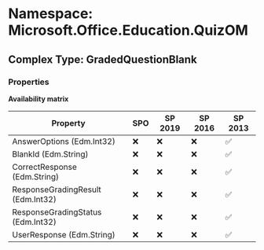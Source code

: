 # Namespace: Microsoft.Office.Education.QuizOM

## Complex Type: GradedQuestionBlank

### Properties

**Availability matrix**

Property | SPO | SP 2019 | SP 2016 | SP 2013
----------|-----|---------|---------|--------
AnswerOptions (Edm.Int32) | ❌ | ❌ | ❌ | ✅
BlankId (Edm.String) | ❌ | ❌ | ❌ | ✅
CorrectResponse (Edm.String) | ❌ | ❌ | ❌ | ✅
ResponseGradingResult (Edm.Int32) | ❌ | ❌ | ❌ | ✅
ResponseGradingStatus (Edm.Int32) | ❌ | ❌ | ❌ | ✅
UserResponse (Edm.String) | ❌ | ❌ | ❌ | ✅
